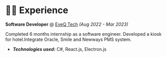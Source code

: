# 👨‍💻 Experience

**Software Developer** @ [EyeQ Tech](https://eyeq.tech/) _(Aug 2022 - Mar 2023)_

Completed 6 months internship as a software engineer. Developed a kiosk for hotel.Integrate Oracle, Smile and Newways PMS system.
- _**Technologies used:**_ C#, React.js, Electron.js